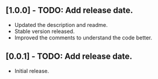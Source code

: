 ## [1.0.0] - TODO: Add release date.

* Updated the description and readme.
* Stable version released.
* Improved the comments to understand the code better.

## [0.0.1] - TODO: Add release date.

* Initial release.
